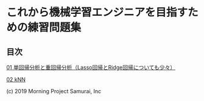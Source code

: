 # これから機械学習エンジニアを目指すための練習問題集

## 目次

[01 単回帰分析と重回帰分析（Lasso回帰とRidge回帰についても少々）](https://github.com/mpsamurai/ml-101-exercises/tree/master/01_linear_regressions)

[02 kNN](https://github.com/mpsamurai/ml-101-exercises/tree/master/02_kNN)

(c) 2019 Morning Project Samurai, Inc
